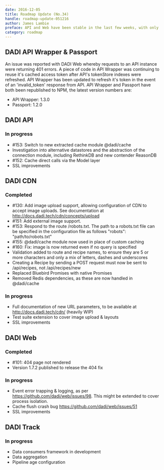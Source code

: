 ```yaml
---
date: 2016-12-05
title: Roadmap Update (No.34)
handle: roadmap-update-051216
author: James Lambie
preface: API and Web have been stable in the last few weeks, with only one or two issues identified. This week will see some improvements in the SSL module for all products, with resource available to revisit the SSL setup beginning Tuesday 6th December. The release of CDN Version 1.7.0 was delayed until this week, to allow the bundling in of more resolved issues. With image upload, external image support and the integration of @dadi/cache, Version 1.7.0 is a significant upgrade.
category: roadmap
---
```


## DADI API Wrapper & Passport

An issue was reported with DADI Web whereby requests to an API instance were returning 401 errors. A piece of code in API Wrapper was continuing to reuse it's cached access token after API's tokenStore indexes were refreshed. API Wrapper has been updated to refresh it's token in the event of an 'invalid_token' response from API. API Wrapper and Passport have both been republished to NPM, the latest version numbers are:

* API Wrapper: 1.3.0
* Passport: 1.2.0

## DADI API

### In progress

* #153: Switch to new extracted cache module @dadi/cache
* Investigation into alternative datastores and the abstraction of the connection module, including RethinkDB and new contender ReasonDB
* #152: Cache direct calls via the Model layer
* SSL improvements

## DADI CDN

### Completed

* #130: Add image upload support, allowing configuration of CDN to accept image uploads. See documentation at http://docs.dadi.tech/cdn/concepts/upload
* #151: Add external image support.
* #153: Respond to the route /robots.txt. The path to a robots.txt file can be specified in the configuration file as follows "robots": "path/to/robots.txt"
* #155: @dadi/cache module now used in place of custom caching
* #160: Fix: image is now returned even if no query is specified
* Validation added to route and recipe names, to ensure they are 5 or more characters and only a mix of letters, dashes and underscores
* Creating a Recipe by sending a POST request must now be sent to /api/recipes, not /api/recipes/new
* Replaced Bluebird Promises with native Promises
* Removed Redis dependencies, as these are now handled in @dadi/cache

### In progress

* Full documentation of new URL parameters, to be available at http://docs.dadi.tech/cdn/ (heavily WIP)
* Test suite extension to cover image upload & layouts
* SSL improvements

## DADI Web

### Completed

* #101: 404 page not rendered
* Version 1.7.2 published to release the 404 fix

### In progress

* Event error trapping & logging, as per https://github.com/dadi/web/issues/98. This might be extended to cover process isolation.
* Cache flush crash bug https://github.com/dadi/web/issues/51
* SSL improvements

## DADI Track

### In progress

* Data consumers framework in development
* Data aggregation
* Pipeline age configuration
